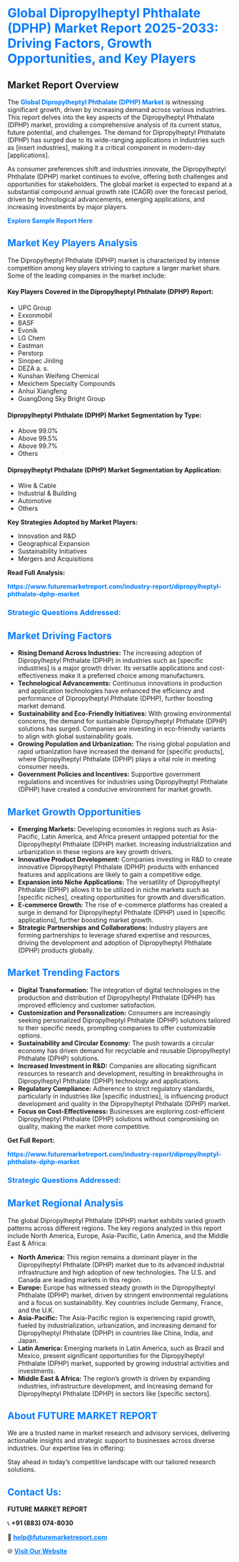 <h1 style="color: #007BFF;">Global Dipropylheptyl Phthalate (DPHP) Market Report 2025-2033: Driving Factors, Growth Opportunities, and Key Players</h1>

<section id="overview">
<h2>Market Report Overview</h2>
<p>The <a href="https://www.futuremarketreport.com/industry-report/dipropylheptyl-phthalate-dphp-market" style="color: #007BFF; text-decoration: none;"><strong>Global Dipropylheptyl Phthalate (DPHP) Market</strong></a> is witnessing significant growth, driven by increasing demand across various industries. This report delves into the key aspects of the Dipropylheptyl Phthalate (DPHP) market, providing a comprehensive analysis of its current status, future potential, and challenges. The demand for Dipropylheptyl Phthalate (DPHP) has surged due to its wide-ranging applications in industries such as [insert industries], making it a critical component in modern-day [applications].</p>
<p>As consumer preferences shift and industries innovate, the Dipropylheptyl Phthalate (DPHP) market continues to evolve, offering both challenges and opportunities for stakeholders. The global market is expected to expand at a substantial compound annual growth rate (CAGR) over the forecast period, driven by technological advancements, emerging applications, and increasing investments by major players.</p>
</section>

<section id="overview">
<p><a href="https://www.futuremarketreport.com/request-sample/reportId=41457" style="color: #007BFF; text-decoration: none;"><strong>Explore Sample Report Here</strong></a></p>
</section>

<section id="key-players">
<h2 style="color: #007BFF;">Market Key Players Analysis</h2>
<p>The Dipropylheptyl Phthalate (DPHP) market is characterized by intense competition among key players striving to capture a larger market share. Some of the leading companies in the market include:</p>
<h4>Key Players Covered in the Dipropylheptyl Phthalate (DPHP) Report:</h4>
<ul><li>UPC Group</li><li>Exxonmobil</li><li>BASF</li><li>Evonik</li><li>LG Chem</li><li>Eastman</li><li>Perstorp</li><li>Sinopec Jinling</li><li>DEZA a. s.</li><li>Kunshan Weifeng Chemical</li><li>Mexichem Specialty Compounds</li><li>Anhui Xiangfeng</li><li>GuangDong Sky Bright Group</li></ul>
<h4>Dipropylheptyl Phthalate (DPHP) Market Segmentation by Type:</h4>
<ul><li>Above 99.0%</li><li>Above 99.5%</li><li>Above 99.7%</li><li>Others</li></ul>

<h4>Dipropylheptyl Phthalate (DPHP) Market Segmentation by Application:</h4>
<ul><li>Wire &amp; Cable</li><li>Industrial &amp; Building</li><li>Automotive</li><li>Others</li></ul>
<p><strong>Key Strategies Adopted by Market Players:</strong></p>
<ul>
<li>Innovation and R&D</li>
<li>Geographical Expansion</li>
<li>Sustainability Initiatives</li>
<li>Mergers and Acquisitions</li>
</ul>
</section>

<section>
<p><strong>Read Full Analysis: </strong></p><a href="https://www.futuremarketreport.com/industry-report/dipropylheptyl-phthalate-dphp-market" style="color: #007BFF; text-decoration: none;"><strong>https://www.futuremarketreport.com/industry-report/dipropylheptyl-phthalate-dphp-market</strong></a>
<h3 style="color: #007BFF;">Strategic Questions Addressed:</h3>
</section>

<section id="driving-factors">
<h2 style="color: #007BFF;">Market Driving Factors</h2>
<ul>
<li><strong>Rising Demand Across Industries:</strong> The increasing adoption of Dipropylheptyl Phthalate (DPHP) in industries such as [specific industries] is a major growth driver. Its versatile applications and cost-effectiveness make it a preferred choice among manufacturers.</li>
<li><strong>Technological Advancements:</strong> Continuous innovations in production and application technologies have enhanced the efficiency and performance of Dipropylheptyl Phthalate (DPHP), further boosting market demand.</li>
<li><strong>Sustainability and Eco-Friendly Initiatives:</strong> With growing environmental concerns, the demand for sustainable Dipropylheptyl Phthalate (DPHP) solutions has surged. Companies are investing in eco-friendly variants to align with global sustainability goals.</li>
<li><strong>Growing Population and Urbanization:</strong> The rising global population and rapid urbanization have increased the demand for [specific products], where Dipropylheptyl Phthalate (DPHP) plays a vital role in meeting consumer needs.</li>
<li><strong>Government Policies and Incentives:</strong> Supportive government regulations and incentives for industries using Dipropylheptyl Phthalate (DPHP) have created a conducive environment for market growth.</li>
</ul>
</section>

<section id="growth-opportunities">
<h2 style="color: #007BFF;">Market Growth Opportunities</h2>
<ul>
<li><strong>Emerging Markets:</strong> Developing economies in regions such as Asia-Pacific, Latin America, and Africa present untapped potential for the Dipropylheptyl Phthalate (DPHP) market. Increasing industrialization and urbanization in these regions are key growth drivers.</li>
<li><strong>Innovative Product Development:</strong> Companies investing in R&D to create innovative Dipropylheptyl Phthalate (DPHP) products with enhanced features and applications are likely to gain a competitive edge.</li>
<li><strong>Expansion into Niche Applications:</strong> The versatility of Dipropylheptyl Phthalate (DPHP) allows it to be utilized in niche markets such as [specific niches], creating opportunities for growth and diversification.</li>
<li><strong>E-commerce Growth:</strong> The rise of e-commerce platforms has created a surge in demand for Dipropylheptyl Phthalate (DPHP) used in [specific applications], further boosting market growth.</li>
<li><strong>Strategic Partnerships and Collaborations:</strong> Industry players are forming partnerships to leverage shared expertise and resources, driving the development and adoption of Dipropylheptyl Phthalate (DPHP) products globally.</li>
</ul>
</section>

<section id="trending-factors">
<h2 style="color: #007BFF;">Market Trending Factors</h2>
<ul>
<li><strong>Digital Transformation:</strong> The integration of digital technologies in the production and distribution of Dipropylheptyl Phthalate (DPHP) has improved efficiency and customer satisfaction.</li>
<li><strong>Customization and Personalization:</strong> Consumers are increasingly seeking personalized Dipropylheptyl Phthalate (DPHP) solutions tailored to their specific needs, prompting companies to offer customizable options.</li>
<li><strong>Sustainability and Circular Economy:</strong> The push towards a circular economy has driven demand for recyclable and reusable Dipropylheptyl Phthalate (DPHP) solutions.</li>
<li><strong>Increased Investment in R&D:</strong> Companies are allocating significant resources to research and development, resulting in breakthroughs in Dipropylheptyl Phthalate (DPHP) technology and applications.</li>
<li><strong>Regulatory Compliance:</strong> Adherence to strict regulatory standards, particularly in industries like [specific industries], is influencing product development and quality in the Dipropylheptyl Phthalate (DPHP) market.</li>
<li><strong>Focus on Cost-Effectiveness:</strong> Businesses are exploring cost-efficient Dipropylheptyl Phthalate (DPHP) solutions without compromising on quality, making the market more competitive.</li>
</ul>
</section>

<section>
<p><strong>Get Full Report: </strong></p><a href="https://www.futuremarketreport.com/industry-report/dipropylheptyl-phthalate-dphp-market" style="color: #007BFF; text-decoration: none;"><strong>https://www.futuremarketreport.com/industry-report/dipropylheptyl-phthalate-dphp-market</strong></a>
<h3 style="color: #007BFF;">Strategic Questions Addressed:</h3>
</section>


<section id="regional-analysis">
<h2 style="color: #007BFF;">Market Regional Analysis</h2>
<p>The global Dipropylheptyl Phthalate (DPHP) market exhibits varied growth patterns across different regions. The key regions analyzed in this report include North America, Europe, Asia-Pacific, Latin America, and the Middle East & Africa:</p>
<ul>
<li><strong>North America:</strong> This region remains a dominant player in the Dipropylheptyl Phthalate (DPHP) market due to its advanced industrial infrastructure and high adoption of new technologies. The U.S. and Canada are leading markets in this region.</li>
<li><strong>Europe:</strong> Europe has witnessed steady growth in the Dipropylheptyl Phthalate (DPHP) market, driven by stringent environmental regulations and a focus on sustainability. Key countries include Germany, France, and the U.K.</li>
<li><strong>Asia-Pacific:</strong> The Asia-Pacific region is experiencing rapid growth, fueled by industrialization, urbanization, and increasing demand for Dipropylheptyl Phthalate (DPHP) in countries like China, India, and Japan.</li>
<li><strong>Latin America:</strong> Emerging markets in Latin America, such as Brazil and Mexico, present significant opportunities for the Dipropylheptyl Phthalate (DPHP) market, supported by growing industrial activities and investments.</li>
<li><strong>Middle East & Africa:</strong> The region’s growth is driven by expanding industries, infrastructure development, and increasing demand for Dipropylheptyl Phthalate (DPHP) in sectors like [specific sectors].</li>
</ul>
</section>

<footer>
<h2 style="color: #007BFF;">About FUTURE MARKET REPORT</h2>
<p>We are a trusted name in market research and advisory services, delivering actionable insights and strategic support to businesses across diverse industries. Our expertise lies in offering:</p>

<p>Stay ahead in today’s competitive landscape with our tailored research solutions.</p>

<h2 style="color: #007BFF;">Contact Us:</h2>
<p><strong>FUTURE MARKET REPORT</strong></p>
<p>📞 <strong>+91 (883) 074-8030</strong></p>
<p>📧 <strong><a href="mailto:help@futuremarketreport.com" style="color: #007BFF;">help@futuremarketreport.com</a></strong></p>
<p>🌐 <strong><a href="https://www.futuremarketreport.com/" style="color: #007BFF;">Visit Our Website</a></strong></p>
</footer>